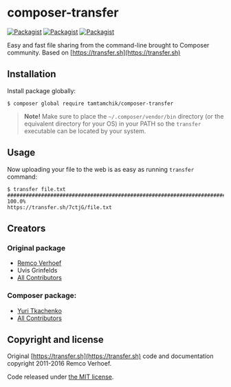 # composer-transfer

[![Packagist](https://img.shields.io/packagist/v/tamtamchik/composer-transfer.svg?style=flat-square)](tamtamchik/composer-transfer)
[![Packagist](https://img.shields.io/packagist/dt/tamtamchik/composer-transfer.svg?style=flat-square)](tamtamchik/composer-transfer)
[![Packagist](https://img.shields.io/packagist/l/tamtamchik/composer-transfer.svg?style=flat-square)](tamtamchik/composer-transfer)

Easy and fast file sharing from the command-line brought to Composer community.
Based on [https://transfer.sh](https://transfer.sh)

## Installation

Install package globally:

```
$ composer global require tamtamchik/composer-transfer
```

> **Note!** Make sure to place the `~/.composer/vendor/bin` directory (or the equivalent directory for
your OS) in your PATH so the `transfer` executable can be located by your system.

## Usage

Now uploading your file to the web is as easy as running `transfer` command:

```
$ transfer file.txt
######################################################################## 100.0%
https://transfer.sh/7ctjG/file.txt
```

## Creators

### Original package

- [Remco Verhoef](https://github.com/nl5887)
- Uvis Grinfelds
- [All Contributors](https://github.com/dutchcoders/transfer.sh/graphs/contributors)

### Composer package:

- [Yuri Tkachenko](https://github.com/tamtamchik)
- [All Contributors](../../contributors)

## Copyright and license

Original [https://transfer.sh](https://transfer.sh) code and documentation copyright 2011-2016 Remco Verhoef.

Code released under [the MIT license](LICENSE).
